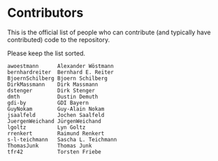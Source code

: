# Contributors

This is the official list of people who can contribute
(and typically have contributed) code to the repository.

Please keep the list sorted.


    awoestmann      Alexander Wöstmann
    bernhardreiter  Bernhard E. Reiter
    BjoernSchilberg Bjoern Schilberg
    DirkMassmann    Dirk Massmann
    dstenger        Dirk Stenger
    dmth            Dustin Demuth
    gdi-by          GDI Bayern
    GuyNokam        Guy-Alain Nokam
    jsaalfeld       Jochen Saalfeld
    JuergenWeichand JürgenWeichand
    lgoltz          Lyn Goltz
    rrenkert        Raimund Renkert
    s-l-teichmann   Sascha L. Teichmann
    ThomasJunk      Thomas Junk
    tfr42           Torsten Friebe
